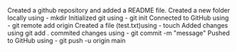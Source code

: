 Created a github repository and added a README file.
Created a new folder locally using - mkdir
Initialized git using - git init
Connected to GitHub using - git remote add origin
Created a file (test.txt)using - touch
Added changes using git add .
commited changes using - git commit -m "message"
Pushed to GitHub using - git push -u origin main
